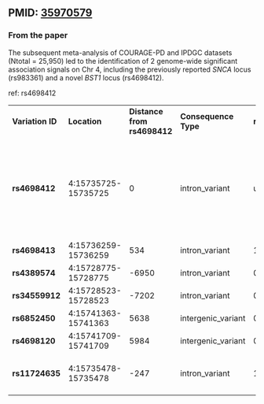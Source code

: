 ## PMID: [35970579](https://pubmed.ncbi.nlm.nih.gov/35970579)

### From the paper 
The subsequent meta-analysis of COURAGE-PD and IPDGC datasets (Ntotal = 25,950) led to the identification of 2 genome-wide significant association signals on Chr 4, including the previously reported _SNCA_ locus (rs983361) and a novel _BST1_ locus (rs4698412). 

ref: rs4698412


|                  |                     |                             |                      |           |           |                                                                                                                                                                |
| ---------------- | ------------------- | --------------------------- | -------------------- | --------- | --------- | -------------------------------------------------------------------------------------------------------------------------------------------------------------- |
| **Variation ID** | **Location**        | **Distance from rs4698412** | **Consequence Type** | **r2**    | **D'**    | **Phenotypes**                                                                                                                                                 |
| **rs4698412**    | 4:15735725-15735725 | 0                           | intron_variant       | undefined | undefined | Age of onset of parkinson disease;Parkinson's disease;Parkinson's disease;Parkinson's disease or first degree relation to individual with Parkinson's disease; |
| **rs4698413**    | 4:15736259-15736259 | 534                         | intron_variant       | 1.000000  | 1.000000  |                                                                                                                                                                |
| **rs4389574**    | 4:15728775-15728775 | -6950                       | intron_variant       | 0.935353  | 1.000000  |                                                                                                                                                                |
| **rs34559912**   | 4:15728523-15728523 | -7202                       | intron_variant       | 0.935353  | 1.000000  |                                                                                                                                                                |
| **rs6852450**    | 4:15741363-15741363 | 5638                        | intergenic_variant   | 0.828735  | 0.951884  |                                                                                                                                                                |
| **rs4698120**    | 4:15741709-15741709 | 5984                        | intergenic_variant   | 0.828735  | 0.951884  |                                                                                                                                                                |
| **rs11724635**   | 4:15735478-15735478 | -247                        | intron_variant       | 1.000000  | 1.000000  | Parkinson's disease;Parkinson's disease;Parkinson's disease                                                                                                    |



